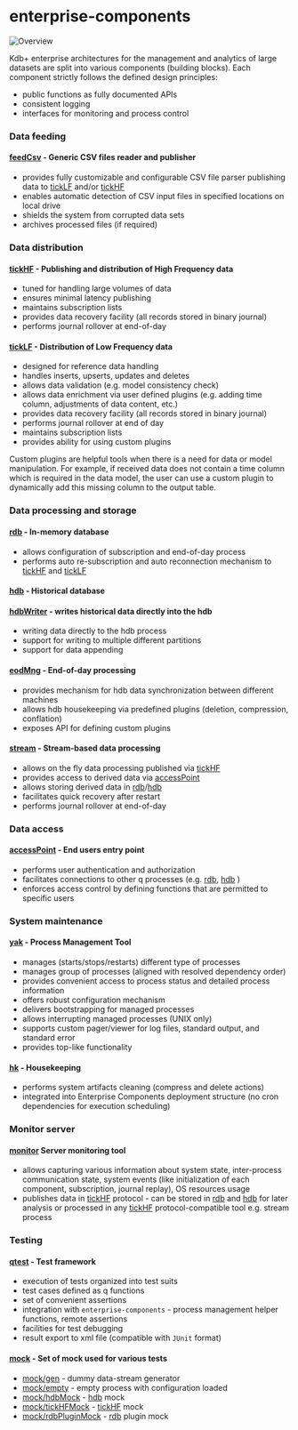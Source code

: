 # **enterprise-components**
![Overview](../doc/img/Slide5.PNG)

Kdb+ enterprise architectures for the management and analytics of large datasets are split into
various components (building blocks). Each component strictly follows the defined design principles:
- public functions as fully documented APIs
- consistent logging
- interfaces for monitoring and process control

### Data feeding

#### [feedCsv](feedCsv) - Generic CSV files reader and publisher
  - provides fully customizable and configurable CSV file parser publishing data to [tickLF](tickLF)
    and/or [tickHF](tickHF)
  - enables automatic detection of CSV input files in specified locations on local drive
  - shields the system from corrupted data sets
  - archives processed files (if required)

### Data distribution

#### [tickHF](tickHF) - Publishing and distribution of High Frequency data
  - tuned for handling large volumes of data
  - ensures minimal latency publishing
  - maintains subscription lists
  - provides data recovery facility (all records stored in binary journal) 
  - performs journal rollover at end-of-day

#### [tickLF](tickLF) - Distribution of Low Frequency data
  - designed for reference data handling 
  - handles inserts, upserts, updates and deletes
  - allows data validation (e.g. model consistency check)
  - allows data enrichment via user defined plugins (e.g. adding time column, adjustments of data
    content, etc.)
  - provides data recovery facility (all records stored in binary journal)
  - performs journal rollover at end of day
  - maintains subscription lists
  - provides ability for using custom plugins

Custom plugins are helpful tools when there is a need for data or model manipulation. For example,
if received data does not contain a time column which is required in the data model, the user can
use a custom plugin to dynamically add this missing column to the output table.

### Data processing and storage

#### [rdb](rdb) - In-memory database 
  - allows configuration of subscription and end-of-day process
  - performs auto re-subscription and auto reconnection mechanism to [tickHF](tickHF) and [tickLF](tickLF)
  
#### [hdb](hdb) - Historical database

#### [hdbWriter](hdbWriter) - writes historical data directly into the hdb
  - writing data directly to the hdb process
  - support for writing to multiple different partitions
  - support for data appending

#### [eodMng](eodMng) - End-of-day processing
  - provides mechanism for hdb data synchronization between different machines
  - allows hdb housekeeping via predefined plugins (deletion, compression, conflation)
  - exposes API for defining custom plugins
  
#### [stream](stream) - Stream-based data processing
  - allows on the fly data processing published via [tickHF](tickHF)
  - provides access to derived data via [accessPoint](accessPoint)
  - allows storing derived data in [rdb](rdb)/[hdb](hdb)
  - facilitates quick recovery after restart
  - performs journal rollover at end-of-day

### Data access

#### [accessPoint](accessPoint) - End users entry point
 - performs user authentication and authorization
 - facilitates connections to other q processes (e.g.  [rdb](rdb),  [hdb](hdb) )
 - enforces access control by defining functions that are permitted to specific users

### System maintenance

#### [yak](https://github.com/exxeleron/yak/) - Process Management Tool
  - manages (starts/stops/restarts) different type of processes
  - manages group of processes (aligned with resolved dependency order)
  - provides convenient access to process status and detailed process information
  - offers robust configuration mechanism
  - delivers bootstrapping for managed processes
  - allows interrupting managed processes (UNIX only)
  - supports custom pager/viewer for log files, standard output, and standard error
  - provides top-like functionality
  
#### [hk](hk) - Housekeeping
  - performs system artifacts cleaning (compress and delete actions)
  - integrated into Enterprise Components deployment structure (no cron dependencies for execution
  scheduling)

### Monitor server

#### [monitor](monitor) Server monitoring tool
  - allows capturing various information about system state, inter-process communication state,
    system events (like initialization of each component, subscription, journal replay), OS
    resources usage
  - publishes data in [tickHF](tickHF) protocol - can be stored in [rdb](rdb) and [hdb](hdb) for later analysis or
    processed in any [tickHF](tickHF) protocol-compatible tool e.g. stream process

### Testing

#### [qtest](qtest) - Test framework
  - execution of tests organized into test suits
  - test cases defined as q functions
  - set of convenient assertions
  - integration with `enterprise-components` - process management helper functions, remote assertions
  - facilities for test debugging
  - result export to xml file (compatible with `JUnit` format)

#### [mock](mock) - Set of mock used for various tests
  - [mock/gen](mock/gen.q) - dummy data-stream generator
  - [mock/empty](mock/empty.q) - empty process with configuration loaded
  - [mock/hdbMock](mock/hdbMock.q) - [hdb](hdb) mock
  - [mock/tickHFMock](mock/tickHFMock.q) - [tickHF](tickHF) mock
  - [mock/rdbPluginMock](mock/rdbPluginMock.q) - [rdb](rdb) plugin mock
